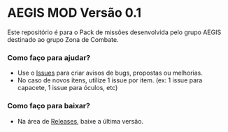 # AEGIS MOD Versão 0.1 #

Este repositório é para o Pack de missões desenvolvida pelo grupo AEGIS destinado ao grupo Zona de Combate.

### Como faço para ajudar? ###

* Use o [Issues](https://github.com/aegisarma3/aegis_missions_pack_zc/issues) para criar avisos de bugs, propostas ou melhorias.
* No caso de novos itens, utilize 1 issue por item. (ex: 1 issue para capacete, 1 issue para óculos, etc)

### Como faço para baixar? ###

* Na área de [Releases](https://github.com/aegisarma3/aegis_missions_pack_zc/releases), baixe a última versão.
